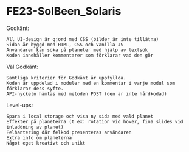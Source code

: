# FE23-SolBeen_Solaris


Godkänt:

    All UI-design är gjord med CSS (bilder är inte tillåtna)
    Sidan är byggd med HTML, CSS och Vanilla JS
    Användaren kan söka på planeter med hjälp av textsök
    Koden innehåller kommentarer som förklarar vad den gör

Väl Godkänt:

    Samtliga kriterier för Godkänt är uppfyllda.
    Koden är uppdelad i moduler med en kommentar i varje modul som förklarar dess syfte.
    API-nyckeln hämtas med metoden POST (den är inte hårdkodad)

Level-ups:

    Spara i local storage och visa ny sida med vald planet
    Effekter på planeterna (t ex: rotation vid hover, fina slides vid inladdning av planet)
    Felhantering där felkod presenteras användaren
    Extra info om planeterna
    Något eget kreativt och unikt

